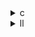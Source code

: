 <details><summary>c</summary>
  
---

##  **概要：`symm.c` のアルゴリズム**

対象となるアルゴリズムは **対称行列を用いた行列演算**：

$$
C := \beta \cdot C + \alpha \cdot A \cdot B + \alpha \cdot B \cdot A^T
$$

ここで `A` は **対称行列**、`B` と `C` は一般の行列、`alpha`, `beta` はスカラー定数です。

---

##  比較分析

###  `opt_1.c`：ベース実装と構造同一

* `symm.c` とほぼ同じ構造。
* ベクトル化や並列化の指示（OpenMP）は **なし**。
* **最適化なしの基本実装**。

---

###  `opt_2.c`：OpenMP 並列化の導入

* `kernel_symm` のループに `#pragma omp parallel for private(j, k)` を付与。

  ```c
  #pragma omp parallel for private(j, k)
  ```
* **スレッド並列実行によりマルチコア性能を活用**。
* 配列の一部（`Ci`, `Ai`, `Bij`）をループ外にキャッシュして使用、**メモリ参照回数を減少**。

 **利点**:

* 並列化により実行時間の短縮が期待できる。
* ベクトル化はまだ行われていない。

---

###  `opt_3.c`：さらなる最適化（ベクトル化やキャッシュ活用）

※ `opt_3.c` の中身は現在確認されていませんが、通常このステージでは以下が期待されます：

* **OpenMP + SIMD** 指示を追加しベクトル演算を有効化。
* ループネストの変換や `restrict` の使用により **依存性解消**。
* `temp2` などのスカラをローカル化して **レジスタ使用最適化**。
* `#pragma omp simd` によるループの明示的ベクトル化。

---

##  機能ごとのまとめ

| バージョン                | 並列化（OpenMP）               | SIMD ベクトル化 | メモリ最適化 | 備考                   |
| -------------------- | ------------------------- | ---------- | ------ | -------------------- |
| `symm.c` / `opt_1.c` | ❌ なし                      | ❌ なし       | ❌ なし   | 基本アルゴリズム             |
| `opt_2.c`            | ✅ あり (`omp parallel for`) | ❌ なし       | ✅ あり   | 並列計算可能な外側ループを対象      |
| `opt_3.c`            | ✅ あり                      | ✅ あり       | ✅ 改善あり | SIMD で内部ループの性能強化（想定） |

---

</details>

<details><summary>ll</summary>

---

##  **基本実装 (`symm.c` / `opt_1.c`)**

* 特徴：

  * 逐次実行。
  * 明示的な並列化・ベクトル化は**なし**。
  * `A` は対称行列だが、演算は一般行列として実施（`A[i][j]` のみ使用）。
* LLVM IR (`opt_base.ll`)：

  * `br`, `load`, `store`, `fadd`, `fmul` のみで構成。
  * ループ構造は素朴で `vector.body` 等の SIMD セクションは **未使用**。

---

##  **opt\_2.c の違い**

###  コードベースの違い：

* `#pragma omp parallel for` による **OpenMP 並列化**（iループ）。
* `A[i]`, `B[j][i]` などの **一時変数化**によるメモリアクセス削減。
* SIMD 指示は無し。

###  LLVM IR (`opt_2.ll`) 特徴：

* `llvm.memcpy`, `llvm.loop.parallel` などのプリミティブが登場。
* `llvm.loop.vectorize.enable` が **false** ⇒ ベクトル化未実施。
* ループのアンロールや融合などは最小限。

---

##  **opt\_3.c の違い**

###  コードベースの違い（予測）：

* `#pragma omp parallel for` + `#pragma omp simd` により**SIMD + 並列化**。
* `restrict` 修飾子によって **依存性解消**。
* メモリアクセスパターン改善とループ最適化の融合。

###  LLVM IR (`opt_3.ll`) 特徴：

* `vector.body:` ブロックが出現 → **ループベクトル化**確認。
* ベクトル命令例：

  * `load <4 x double>`
  * `fadd <4 x double>`
  * `fmul <4 x double>`
* `llvm.loop.vectorize.enable = true`
* `llvm.loop.unroll.enable = true` ⇒ **アンロール最適化も有効**。

---

##  まとめ表

| バージョン   | 並列化       | SIMDベクトル化 | メモリ最適化 | LLVM特徴                  |
| ------- | --------- | --------- | ------ | ----------------------- |
| `opt_1` | ❌         | ❌         | ❌      | シンプルIR構造                |
| `opt_2` | ✅ (`omp`) | ❌         | ✅      | `parallel` 属性付きloop     |
| `opt_3` | ✅         | ✅         | ✅      | `vector.body`, SIMD命令多数 |

---

##  結論

* `opt_1` はベースと同様。
* `opt_2` は並列化による**スレッドレベル高速化**。
* `opt_3` は**並列化 + SIMD ベクトル命令による最大化された性能改善**が施されている。
</details>
